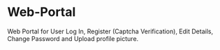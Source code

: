 # Web-Portal
Web Portal for User Log In, Register (Captcha Verification), Edit Details, Change Password and Upload profile picture.
